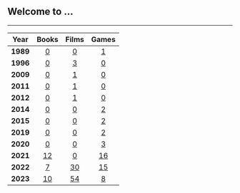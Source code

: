 ## Welcome to ...

<link rel="shortcut icon" type="image/x-icon" href="favicon.ico">

---

|Year|Books|Films|Games|
|:---:|:---:|:---:|:---:|
|**1989**|[0](pg/b/b_1989.md)|[0](pg/f/f_1989.md)|[1](pg/g/g_1989.md)|
|**1996**|[0](pg/b/b_1996.md)|[3](pg/f/f_1996.md)|[0](pg/g/g_1996.md)|
|**2009**|[0](pg/b/b_2009.md)|[1](pg/f/f_2009.md)|[0](pg/g/g_2009.md)|
|**2011**|[0](pg/b/b_2011.md)|[1](pg/f/f_2011.md)|[0](pg/g/g_2011.md)|
|**2012**|[0](pg/b/b_2011.md)|[1](pg/f/f_2012.md)|[0](pg/g/g_2012.md)|
|**2014**|[0](pg/b/b_2014.md)|[0](pg/f/f_2014.md)|[2](pg/g/g_2014.md)|
|**2015**|[0](pg/b/b_2015.md)|[0](pg/f/f_2015.md)|[2](pg/g/g_2015.md)|
|**2019**|[0](pg/b/b_2019.md)|[0](pg/f/f_2019.md)|[2](pg/g/g_2019.md)|
|**2020**|[0](pg/b/b_2020.md)|[0](pg/f/f_2020.md)|[3](pg/g/g_2020.md)|
|**2021**|[12](pg/b/b_2021.md)|[0](pg/f/f_2021.md)|[16](pg/g/g_2021.md)|
|**2022**|[7](pg/b/b_2022.md)|[30](pg/f/f_2022.md)|[15](pg/g/g_2022.md)|
|**2023**|[10](pg/b/b_2023.md)|[54](pg/f/f_2023.md)|[8](pg/g/g_2023.md)|
